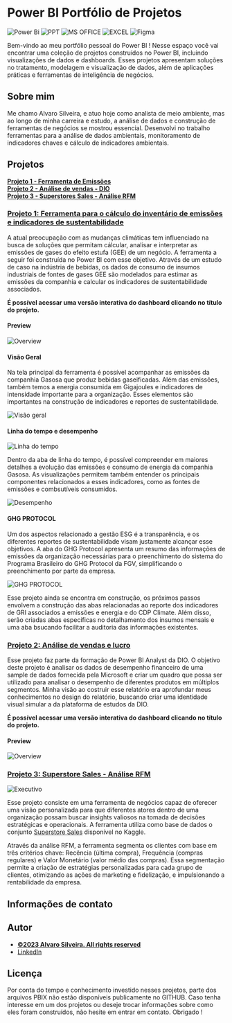 # Power BI Portfólio de Projetos
![Power Bi](https://img.shields.io/badge/power_bi-F2C811?style=for-the-badge&logo=powerbi&logoColor=black)
![PPT](https://img.shields.io/badge/Microsoft_PowerPoint-B7472A?style=for-the-badge&logo=microsoft-powerpoint&logoColor=white)
![MS OFFICE](https://img.shields.io/badge/Microsoft_Office-D83B01?style=for-the-badge&logo=microsoft-office&logoColor=white)
![EXCEL](https://img.shields.io/badge/Microsoft_Excel-217346?style=for-the-badge&logo=microsoft-excel&logoColor=white)
![Figma](https://img.shields.io/badge/Figma-F24E1E?style=for-the-badge&logo=figma&logoColor=white)

Bem-vindo ao meu portfólio pessoal do Power BI ! Nesse espaço você vai encontrar uma coleção de projetos construídos no Power BI, incluindo visualizações de dados e dashboards. Esses projetos apresentam soluções no tratamento, modelagem e visualização de dados, além de aplicações práticas e ferramentas de inteligência de negócios.

## Sobre mim
Me chamo Alvaro Silveira, e atuo hoje como analista de meio ambiente, mas ao longo de minha carreira e estudo, a análise de dados e construção de ferramentas de negócios se mostrou essencial. Desenvolvi no trabalho ferramentas para a análise de dados ambientais, monitoramento de indicadores chaves e cálculo de indicadores ambientais. 

## Projetos
**[Projeto 1 - Ferramenta de Emissões](https://github.com/alv-garcia/PowerBI_Portfolio/tree/main?tab=readme-ov-file#visao-geral)**<br>
**[Projeto 2 - Análise de vendas - DIO](https://github.com/alv-garcia/PowerBI_Portfolio?tab=readme-ov-file#projeto-2-an%C3%A1lise-de-vendas-e-lucro)**<br>
**[Projeto 3 - Superstores Sales - Análise RFM]()**<br>


### [Projeto 1: Ferramenta para o cálculo do inventário de emissões e indicadores de sustentabilidade](https://app.powerbi.com/view?r=eyJrIjoiZmQzOWQ0NDUtYTVhMi00OTczLWFmY2ItMDQ4ZWE4YzVhYTU3IiwidCI6IjY0MTg4ZWMwLTc1MGItNDI1OS04M2U1LWNkYTFmNWIzMDg3MCJ9)

A atual preocupação com as mudanças climáticas tem influenciado na busca de soluções que permitam cálcular, analisar e interpretar as emissões de gases do efeito estufa (GEE) de um negócio. A ferramenta a seguir foi construída no Power BI com esse objetivo. Através de um estudo de caso na indústria de bebidas, os dados de consumo de insumos industriais de fontes de gases GEE são modelados para estimar as emissões da companhia e calcular os indicadores de sustentabilidade associados.

**É possível acessar uma versão interativa do dashboard clicando no título do projeto.**

#### Preview

![Overview](Overview.png)

#### Visão Geral

Na tela principal da ferramenta é possível acompanhar as emissões da companhia Gasosa que produz bebidas gaseificadas. Além das emissões, também temos a energia consumida em Gigajoules e indicadores de intensidade importante para a organização. Esses elementos são importantes na construção de indicadores e reportes de sustentabilidade.

![Visão geral](VisãoGeral.png)

#### Linha do tempo e desempenho

![Linha do tempo](Linhadotempo_energia.png)

Dentro da aba de linha do tempo, é possível compreender em maiores detalhes a evolução das emissões e consumo de energia da companhia Gasosa. As visualizações permitem também entender os principais componentes relacionados a esses indicadores, como as fontes de emissões e combsutíveis consumidos. 

![Desempenho](Desempenho.png)

#### GHG PROTOCOL

Um dos aspectos relacionado a gestão ESG é a transparência, e os diferentes reportes de sustentabilidade visam justamente alcançar esse objetivos. A aba do GHG Protocol apresenta um resumo das informações de emissões da organização necessárias para o preenchimento do sistema do Programa Brasileiro do GHG Protocol da FGV, simplificando o preenchimento por parte da empresa.

![GHG PROTOCOL](GHGprotocol.png)

Esse projeto ainda se encontra em construção, os próximos passos envolvem a construção das abas relacionadas ao reporte dos indicadores de GRI associados a emissões e energia e do CDP Climate. Além disso, serão criadas abas específicas no detalhamento dos insumos mensais e uma aba bsucando facilitar a auditoria das informações existentes.

### [Projeto 2: Análise de vendas e lucro](https://app.powerbi.com/view?r=eyJrIjoiNjM5YTJkOGYtZGZlYS00YTFhLThmY2UtODM3ZDY3MjVjM2IxIiwidCI6IjY0MTg4ZWMwLTc1MGItNDI1OS04M2U1LWNkYTFmNWIzMDg3MCJ9&pageName=ReportSection)

Esse projeto faz parte da formação de Power BI Analyst da DIO. O objetivo deste projeto é analisar os dados de desempenho financeiro de uma sample de dados fornecida pela Microsoft e criar um quadro que possa ser utilizado para analisar o desempenho de diferentes produtos em múltiplos segmentos. Minha visão ao costruir esse relatório era aprofundar meus conhecimentos no design do relatório, buscando criar uma identidade visual simular a da plataforma de estudos da DIO.

**É possível acessar uma versão interativa do dashboard clicando no título do projeto.**

#### Preview

![Overview](Financial_Dio.png)

### [Projeto 3: Superstore Sales - Análise RFM]([https://app.powerbi.com/view?r=eyJrIjoiZmQzOWQ0NDUtYTVhMi00OTczLWFmY2ItMDQ4ZWE4YzVhYTU3IiwidCI6IjY0MTg4ZWMwLTc1MGItNDI1OS04M2U1LWNkYTFmNWIzMDg3MCJ9](https://app.powerbi.com/view?r=eyJrIjoiYmRlMmJjNGEtMTVjZC00MjYyLThkYTktOTk2NmFhZTQ0Y2UxIiwidCI6IjY0MTg4ZWMwLTc1MGItNDI1OS04M2U1LWNkYTFmNWIzMDg3MCJ9))


![Executivo](RFM/executivo01.png)

Esse projeto consiste em uma ferramenta de negócios capaz de oferecer uma visão personalizada para que diferentes atores dentro de uma  organização possam buscar insights valiosos na tomada de decisões estratégicas e operacionais. A ferramenta utiliza como base de dados o conjunto [Superstore Sales](https://www.kaggle.com/datasets/bhanupratapbiswas/superstore-sales) disponível no Kaggle.

Através da análise RFM, a ferramenta segmenta os clientes com base em três critérios chave: Recência (última compra), Frequência (compras regulares) e Valor Monetário (valor médio das compras). Essa segmentação permite a criação de estratégias personalizadas para cada grupo de clientes, otimizando as ações de marketing e fidelização, e impulsionando a rentabilidade da empresa.


## Informações de contato


## Autor
- [<ins><b>©2023 Alvaro Silveira. All rights reserved</b></ins>](https://alvarogarcia.netlify.app/about)
- [LinkedIn](https://www.linkedin.com/in/alvaro-silveira-62a770176/)


  
## Licença
Por conta do tempo e conhecimento investido nesses projetos, parte dos arquivos PBIX não estão disponíveis publicamente no GITHUB. Caso tenha interesse em um dos projetos ou deseje trocar informações sobre como eles foram construídos, não hesite em entrar em contato. Obrigado !
